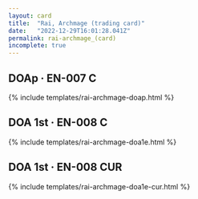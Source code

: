 ```yaml
---
layout: card
title:  "Rai, Archmage (trading card)"
date:   "2022-12-29T16:01:28.041Z"
permalink: rai-archmage_(card)
incomplete: true
---
```


## DOAp &middot; EN-007 C

{% include templates/rai-archmage-doap.html %}


## DOA 1st &middot; EN-008 C

{% include templates/rai-archmage-doa1e.html %}


## DOA 1st &middot; EN-008 CUR

{% include templates/rai-archmage-doa1e-cur.html %}
